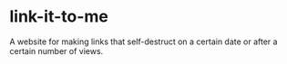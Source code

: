 # link-it-to-me
A website for making links that self-destruct on a certain date or after a certain number of views.
